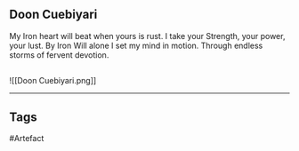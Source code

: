 ## Doon Cuebiyari
My Iron heart will beat when yours is rust.
I take your Strength, your power, your lust.
By Iron Will alone I set my mind in motion.
Through endless storms of fervent devotion.
## 
![[Doon Cuebiyari.png]]

---
## Tags
#Artefact